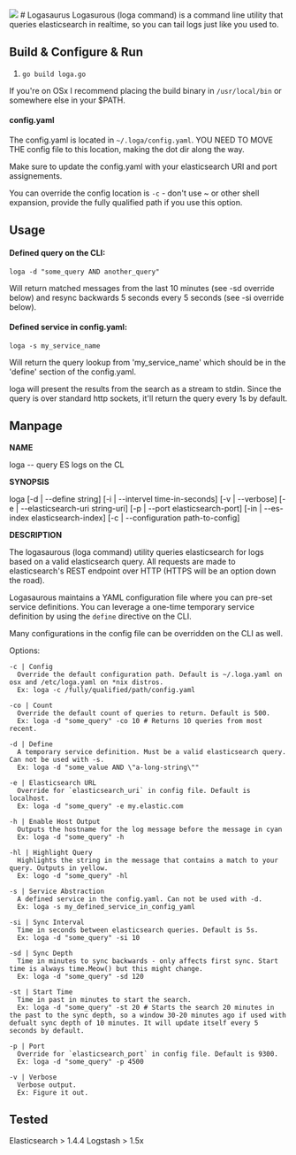 <img style="float: center;" src="https://dl.dropboxusercontent.com/u/77193293/logasaurous.png">
# Logasaurus 
Logasurous (loga command) is a command line utility that queries elasticsearch in realtime, so you can tail logs just like you used to. 

## Build & Configure & Run

1. ```go build loga.go```

If you're on OSx I recommend placing the build binary in `/usr/local/bin` or somewhere else in your $PATH. 

#### config.yaml
The config.yaml is located in ```~/.loga/config.yaml```. YOU NEED TO MOVE THE config file to this location, making the dot dir along the way.

Make sure to update the config.yaml with your elasticsearch URI and port assignements.

You can override the config location is `-c` - don't use ~ or other shell expansion, provide the fully qualified path if you use this option.

## Usage

#### Defined query on the CLI:

```loga -d "some_query AND another_query"```

Will return matched messages from the last 10 minutes (see -sd override below) and resync backwards 5 seconds every 5 seconds (see -si override below).

#### Defined service in config.yaml:

```loga -s my_service_name```

Will return the query lookup from 'my_service_name' which should be in the 'define' section of the config.yaml.

loga will present the results from the search as a stream to stdin. Since the query is over standard http sockets, it'll return the query every 1s by default.

## Manpage

**NAME**
  
loga -- query ES logs on the CL

**SYNOPSIS**

loga [-d | --define string] [-i | --intervel time-in-seconds] [-v | --verbose] [-e | --elasticsearch-uri string-uri] [-p | --port elasticsearch-port] [-in | --es-index elasticsearch-index] [-c | --configuration path-to-config]

**DESCRIPTION**

The logasaurous (loga command) utility queries elasticsearch for logs based on a valid elasticsearch query. All requests are made to elasticsearch's REST endpoint over HTTP (HTTPS will be an option down the road). 

Logasaurous maintains a YAML configuration file where you can pre-set service definitions. You can leverage a one-time temporary service definition by using the ```define``` directive on the CLI.  

Many configurations in the config file can be overridden on the CLI as well. 

  Options:

    -c | Config 
      Override the default configuration path. Default is ~/.loga.yaml on osx and /etc/loga.yaml on *nix distros. 
      Ex: loga -c /fully/qualified/path/config.yaml

    -co | Count 
      Override the default count of queries to return. Default is 500.
      Ex: loga -d "some_query" -co 10 # Returns 10 queries from most recent. 

    -d | Define 
      A temporary service definition. Must be a valid elasticsearch query. Can not be used with -s.
      Ex: loga -d "some_value AND \"a-long-string\""

    -e | Elasticsearch URL
      Override for `elasticsearch_uri` in config file. Default is localhost.
      Ex: loga -d "some_query" -e my.elastic.com

    -h | Enable Host Output
      Outputs the hostname for the log message before the message in cyan
      Ex: loga -d "some_query" -h

    -hl | Highlight Query
      Highlights the string in the message that contains a match to your query. Outputs in yellow.
      Ex: logo -d "some_query" -hl

    -s | Service Abstraction
      A defined service in the config.yaml. Can not be used with -d.
      Ex: loga -s my_defined_service_in_config_yaml

    -si | Sync Interval 
      Time in seconds between elasticsearch queries. Default is 5s.
      Ex: loga -d "some_query" -si 10

    -sd | Sync Depth
      Time in minutes to sync backwards - only affects first sync. Start time is always time.Meow() but this might change. 
      Ex: loga -d "some_query" -sd 120

    -st | Start Time
      Time in past in minutes to start the search.
      Ex: loga -d "some_query" -st 20 # Starts the search 20 minutes in the past to the sync depth, so a window 30-20 minutes ago if used with defualt sync depth of 10 minutes. It will update itself every 5 seconds by default.

    -p | Port
      Override for `elasticsearch_port` in config file. Default is 9300.       
      Ex: loga -d "some_query" -p 4500

    -v | Verbose 
      Verbose output.
      Ex: Figure it out. 

## Tested

Elasticsearch > 1.4.4
Logstash > 1.5x
